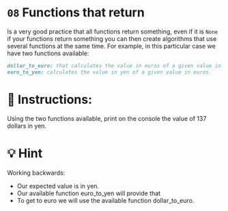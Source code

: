 # `08` Functions that return


Is a very good practice that all functions return something, even if it is `None` if your functions return something you can then create algorithms that use several functions at the same time. For example, in this particular case we have two functions available:

```md
dollar_to_euro: that calculates the value in euros of a given value in dollars.
euro_to_yen: calculates the value in yen of a given value in euros.
```

# 📝 Instructions:
Using the two functions available, print on the console the value of 137 dollars in yen.

# 💡 Hint

Working backwards:
- Our expected value is in yen. 
- Our available function euro_to_yen will provide that
- To get to euro we will use the available function dollar_to_euro.